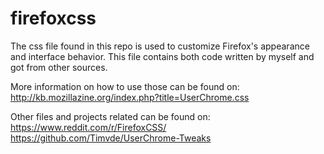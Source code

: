 # firefoxcss
The css file found in this repo is used to customize Firefox's appearance and interface behavior.
This file contains both code written by myself and got from other sources.

More information on how to use those can be found on: 
http://kb.mozillazine.org/index.php?title=UserChrome.css

Other files and projects related can be found on:
https://www.reddit.com/r/FirefoxCSS/
https://github.com/Timvde/UserChrome-Tweaks
